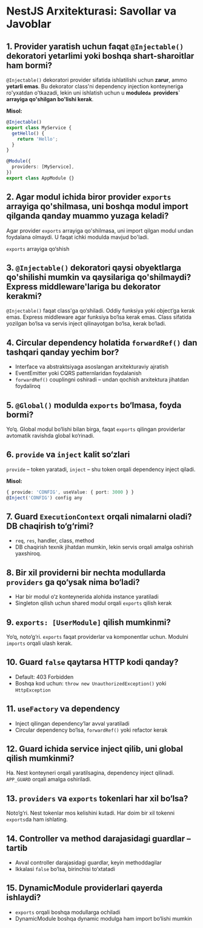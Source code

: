 
# NestJS Arxitekturasi: Savollar va Javoblar

## 1. Provider yaratish uchun faqat `@Injectable()` dekoratori yetarlimi yoki boshqa shart-sharoitlar ham bormi?

`@Injectable()` dekoratori provider sifatida ishlatilishi uchun **zarur**, ammo **yetarli emas**. Bu dekorator class'ni dependency injection konteyneriga ro'yxatdan o'tkazadi, lekin uni ishlatish uchun u **module`da `providers` arrayiga qo'shilgan bo'lishi kerak**.

**Misol:**
```ts
@Injectable()
export class MyService {
  getHello() {
    return 'Hello';
  }
}

@Module({
  providers: [MyService],
})
export class AppModule {}
```


## 2. Agar modul ichida biror provider `exports` arrayiga qo'shilmasa, uni boshqa modul import qilganda qanday muammo yuzaga keladi?

Agar provider `exports` arrayiga qo'shilmasa, uni import qilgan modul undan foydalana olmaydi. U faqat ichki modulda mavjud bo'ladi.

`exports` arrayiga qo‘shish

## 3. `@Injectable()` dekoratori qaysi obyektlarga qo'shilishi mumkin va qaysilariga qo'shilmaydi? Express middleware'lariga bu dekorator kerakmi?

`@Injectable()` faqat class'ga qo‘shiladi. Oddiy funksiya yoki object’ga kerak emas. Express middleware agar funksiya bo‘lsa kerak emas. Class sifatida yozilgan bo‘lsa va servis inject qilinayotgan bo‘lsa, kerak bo‘ladi.

## 4. Circular dependency holatida `forwardRef()` dan tashqari qanday yechim bor?

- Interface va abstraktsiyaga asoslangan arxitekturaviy ajratish
- EventEmitter yoki CQRS patternlaridan foydalanish
- `forwardRef()` couplingni oshiradi – undan qochish arxitektura jihatdan foydaliroq

## 5. `@Global()` modulda `exports` bo‘lmasa, foyda bormi?

Yo‘q. Global modul bo‘lishi bilan birga, faqat `exports` qilingan providerlar avtomatik ravishda global ko‘rinadi.

## 6. `provide` va `inject` kalit so‘zlari

`provide` – token yaratadi, `inject` – shu token orqali dependency inject qiladi.

**Misol:**
```ts
{ provide: 'CONFIG', useValue: { port: 3000 } }
@Inject('CONFIG') config any
```

## 7. Guard `ExecutionContext` orqali nimalarni oladi? DB chaqirish to‘g‘rimi?

- `req`, `res`, handler, class, method
- DB chaqirish texnik jihatdan mumkin, lekin servis orqali amalga oshirish yaxshiroq.

## 8. Bir xil providerni bir nechta modullarda `providers` ga qo‘ysak nima bo‘ladi?

- Har bir modul o‘z konteynerida alohida instance yaratiladi
- Singleton qilish uchun shared modul orqali `exports` qilish kerak

## 9. `exports: [UserModule]` qilish mumkinmi?

Yo‘q, noto‘g‘ri. `exports` faqat providerlar va komponentlar uchun. Modulni `imports` orqali ulash kerak.

## 10. Guard `false` qaytarsa HTTP kodi qanday?

- Default: 403 Forbidden
- Boshqa kod uchun: `throw new UnauthorizedException()` yoki `HttpException`

## 11. `useFactory` va dependency

- Inject qilingan dependency’lar avval yaratiladi
- Circular dependency bo‘lsa, `forwardRef()` yoki refactor kerak

## 12. Guard ichida service inject qilib, uni global qilish mumkinmi?

Ha. Nest konteyneri orqali yaratilsagina, dependency inject qilinadi. `APP_GUARD` orqali amalga oshiriladi.

## 13. `providers` va `exports` tokenlari har xil bo‘lsa?

Noto‘g‘ri. Nest tokenlar mos kelishini kutadi. Har doim bir xil tokenni `exports`da ham ishlating.

## 14. Controller va method darajasidagi guardlar – tartib

- Avval controller darajasidagi guardlar, keyin methoddagilar
- Ikkalasi `false` bo‘lsa, birinchisi to‘xtatadi

## 15. DynamicModule providerlari qayerda ishlaydi?

- `exports` orqali boshqa modullarga ochiladi
- DynamicModule boshqa dynamic modulga ham import bo‘lishi mumkin

